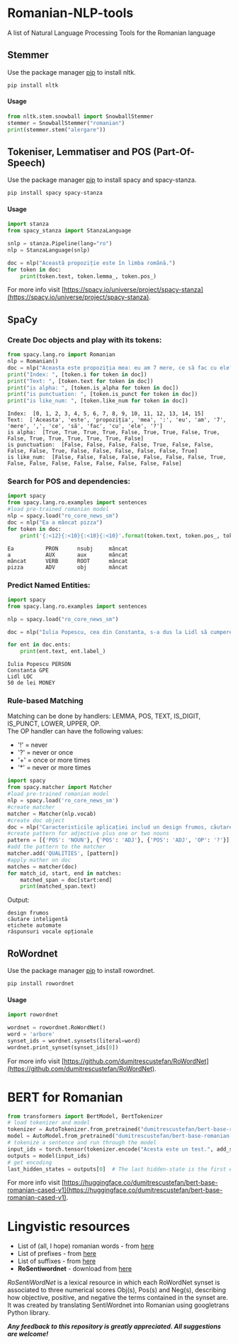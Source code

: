 # Romanian-NLP-tools
A list of Natural Language Processing Tools for the Romanian language



## Stemmer

Use the package manager [pip](https://pip.pypa.io/en/stable/) to install nltk.

```bash
pip install nltk
```

#### Usage

```python
from nltk.stem.snowball import SnowballStemmer
stemmer = SnowballStemmer("romanian")
print(stemmer.stem("alergare"))
```

## Tokeniser, Lemmatiser and POS (Part-Of-Speech)
Use the package manager [pip](https://pip.pypa.io/en/stable/) to install spacy and spacy-stanza.

```bash
pip install spacy spacy-stanza
```

#### Usage

```python
import stanza
from spacy_stanza import StanzaLanguage

snlp = stanza.Pipeline(lang="ro")
nlp = StanzaLanguage(snlp)

doc = nlp("Această propoziție este în limba română.")
for token in doc:
    print(token.text, token.lemma_, token.pos_)
```

For more info visit [https://spacy.io/universe/project/spacy-stanza](https://spacy.io/universe/project/spacy-stanza).

## SpaCy
### Create Doc objects and play with its tokens:
```python
from spacy.lang.ro import Romanian
nlp = Romanian()
doc = nlp("Aceasta este propoziția mea: eu am 7 mere, ce să fac cu ele?")
print("Index: ", [token.i for token in doc])
print("Text: ", [token.text for token in doc])
print("is alpha: ", [token.is_alpha for token in doc])
print("is punctuation: ", [token.is_punct for token in doc])
print("is like_num: ", [token.like_num for token in doc])
```
```output
Index:  [0, 1, 2, 3, 4, 5, 6, 7, 8, 9, 10, 11, 12, 13, 14, 15]
Text:  ['Aceasta', 'este', 'propoziția', 'mea', ':', 'eu', 'am', '7', 'mere', ',', 'ce', 'să', 'fac', 'cu', 'ele', '?']
is alpha:  [True, True, True, True, False, True, True, False, True, False, True, True, True, True, True, False]
is punctuation:  [False, False, False, False, True, False, False, False, False, True, False, False, False, False, False, True]
is like_num:  [False, False, False, False, False, False, False, True, False, False, False, False, False, False, False, False]
```

### Search for POS and dependencies:
```python
import spacy
from spacy.lang.ro.examples import sentences
#load pre-trained romanian model
nlp = spacy.load("ro_core_news_sm")
doc = nlp("Ea a mâncat pizza")
for token in doc:
    print('{:<12}{:<10}{:<10}{:<10}'.format(token.text, token.pos_, token.dep_, token.head.text))
```
```output
Ea          PRON      nsubj     mâncat    
a           AUX       aux       mâncat    
mâncat      VERB      ROOT      mâncat    
pizza       ADV       obj       mâncat 
```
### Predict Named Entities:
```python
import spacy
from spacy.lang.ro.examples import sentences

nlp = spacy.load("ro_core_news_sm")

doc = nlp("Iulia Popescu, cea din Constanta, s-a dus la Lidl să cumpere pâine. Pe drum și-a dat seama că are nevoie de 50 de lei așa că a trecut și pe la bancomat înainte.")

for ent in doc.ents:
    print(ent.text, ent.label_)
```
```output
Iulia Popescu PERSON
Constanta GPE
Lidl LOC
50 de lei MONEY
```
### Rule-based Matching
Matching can be done by handlers: LEMMA, POS, TEXT, IS_DIGIT, IS_PUNCT, LOWER, UPPER, OP.  
The OP handler can have the following values:
- '!' = never
- '?' = never or once
- '+' = once or more times
- '*' = never or more times
```python
import spacy
from spacy.matcher import Matcher
#load pre-trained romanian model
nlp = spacy.load('ro_core_news_sm')
#create matcher
matcher = Matcher(nlp.vocab)
#create doc object
doc = nlp("Caracteristicile aplicației includ un design frumos, căutare inteligentă, etichete automate și răspunsuri vocale opționale.")
#create pattern for adjective plus one or two nouns
pattern = [{'POS': 'NOUN'}, {'POS': 'ADJ'}, {'POS': 'ADJ', 'OP': '?'}]
#add the pattern to the matcher
matcher.add('QUALITIES', [pattern])
#apply mather on doc
matches = matcher(doc)
for match_id, start, end in matches:
    matched_span = doc[start:end]
    print(matched_span.text)
```
Output:
```output
design frumos
căutare inteligentă
etichete automate
răspunsuri vocale opționale
```
## RoWordnet
Use the package manager [pip](https://pip.pypa.io/en/stable/) to install rowordnet.

```bash
pip install rowordnet
```

#### Usage

```python
import rowordnet

wordnet = rowordnet.RoWordNet()
word = 'arbore'
synset_ids = wordnet.synsets(literal=word)
wordnet.print_synset(synset_ids[0])
```
For more info visit [https://github.com/dumitrescustefan/RoWordNet](https://github.com/dumitrescustefan/RoWordNet).

# BERT for Romanian
```python
from transformers import BertModel, BertTokenizer
# load tokenizer and model
tokenizer = AutoTokenizer.from_pretrained("dumitrescustefan/bert-base-romanian-cased-v1")
model = AutoModel.from_pretrained("dumitrescustefan/bert-base-romanian-cased-v1")
# tokenize a sentence and run through the model
input_ids = torch.tensor(tokenizer.encode("Acesta este un test.", add_special_tokens=True)).unsqueeze(0)  # Batch size 1
outputs = model(input_ids)
# get encoding
last_hidden_states = outputs[0]  # The last hidden-state is the first element of the output tuple
```
For more info visit [https://huggingface.co/dumitrescustefan/bert-base-romanian-cased-v1](https://huggingface.co/dumitrescustefan/bert-base-romanian-cased-v1).

# Lingvistic resources
- List of (all, I hope) romanian words - from [here](https://raw.githubusercontent.com/Alegzandra/romanian_word_family/master/lista_cuvinte.txt)
- List of prefixes - from [here](https://raw.githubusercontent.com/Alegzandra/romanian_word_family/master/lista_prefixe.txt)
- List of suffixes - from [here](https://raw.githubusercontent.com/Alegzandra/romanian_word_family/master/lista_sufixe.txt)
- **RoSentiwordnet** - download from [here](https://drive.google.com/file/d/1_MSJ9RrTalrFhZPc_KjPjfEYLReOxVRE/view?usp=sharing)

*RoSentiWordNet* is a lexical resource in which each RoWordNet synset is associated to three numerical scores Obj(s), Pos(s) and Neg(s), describing how objective, positive, and negative the terms contained in the synset are. It was created by translating SentiWordnet into Romanian using googletrans Python library.

***Any feedback to this repository is greatly appreciated.
All suggestions are welcome!***
